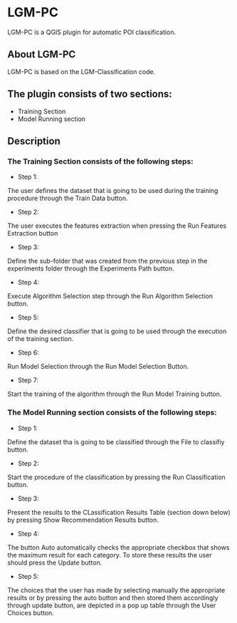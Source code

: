 # LGM-PC
LGM-PC is a QGIS plugin for automatic POI classification.

## About LGM-PC
LGM-PC is based on the LGM-Classification code.

## The plugin consists of two sections:
* Training Section
* Model Running section

## Description
### The Training Section consists of the following steps:

* Step 1:

The user defines the dataset that is going to be used during the training procedure through the Train Data button.

* Step 2:

The user executes the features extraction when pressing the Run Features Extraction button

* Step 3:

Define the sub-folder that was created from the previous step in the experiments folder through the Experiments Path button.

* Step 4:

Execute Algorithm Selection step through the Run Algorithm Selection button.

* Step 5:

Define the desired classifier that is going to be used through the execution of the training section.

* Step 6:

Run Model Selection through the Run Model Selection Button.

* Step 7:

Start the training of the algorithm through the Run Model Training button.


### The Model Running section consists of the following steps:

* Step 1:

Define the dataset tha is going to be classified through the File to classifiy button.

* Step 2:

Start the procedure of the classification by pressing the Run Classification button.

* Step 3:

Present the results to the CLassification Results Table (section down below) by pressing Show Recommendation Results button.

* Step 4:

The button Auto automatically checks the appropriate checkbox that shows the maximum result for each category. To store these results the user should press the Update button.

* Step 5:

The choices that the user has made by selecting manually the appropriate results or by pressing the auto button and then stored them accordingly through update button, are depicted in a pop up table through the User Choices button.


